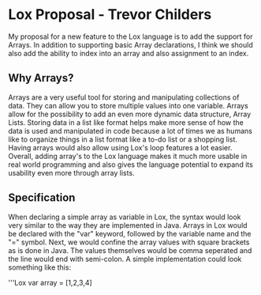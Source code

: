 # Lox Proposal - Trevor Childers

My proposal for a new feature to the Lox language is to add the support for Arrays. In addition to supporting basic Array declarations, I think we should also add the ability to index into an array and also assignment to an index.

## Why Arrays?

Arrays are a very useful tool for storing and manipulating collections of data. They can allow you to store multiple values into one variable. Arrays allow for the possibility to add an even more dynamic data structure, Array Lists. Storing data in a list like format helps make more sense of how the data is used and manipulated in code because a lot of times we as humans like to organize things in a list format like a to-do list or a shopping list. Having arrays would also allow using Lox's loop features a lot easier. Overall, adding array's to the Lox language makes it much more usable in real world programming and also gives the language potential to expand its usability even more through array lists.

## Specification 

When declaring a simple array as variable in Lox, the syntax would look very similar to the way they are implemented in Java. Arrays in Lox would be declared with the "var" keyword, followed by the variable name and the "=" symbol. Next, we would confine the array values with square brackets as is done in Java. The values themselves would be comma seperated and the line would end with semi-colon. A simple implementation could look something like this: 

'''Lox 
var array = [1,2,3,4]